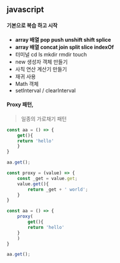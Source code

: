 ## javascript

#### 기본으로 복습 하고 시작

-   **array 배열 pop push unshift shift splice**
-   **array 배열 concat join split slice indexOf**
-   터미널 cd ls mkdir rmdir touch
-   new 생성자 객체 만들기
-   사칙 연산 계산기 만들기
-   재귀 사용
-   Math 객체 
-   setInterval / clearInterval



#### Proxy 패턴, 

> 일종의 가로채기 패턴

```javascript
const aa = () => {
	get(){
	return 'hello'
	}
}

aa.get();
```

```javascript
const proxy = (value) => {
	const _get = value.get;
	value.get(){
		return _get + ' world';
	}
}

const aa = () => {
	proxy(
		get(){
    	return 'hello'
    }
	)
}

aa.get();
```

